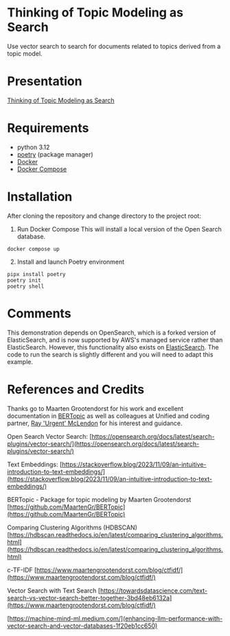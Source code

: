 # Thinking of Topic Modeling as Search
Use vector search to search for documents related to topics derived from a topic
model.

# Presentation
[Thinking of Topic Modeling as Search](https://docs.google.com/presentation/d/1UfaDLzG9WvTeP8I64za-ycwnst8bXMzx/edit?usp=sharing&ouid=105992325138979778362&rtpof=true&sd=true)


# Requirements
- python 3.12
- [poetry]() (package manager)
- [Docker]()
- [Docker Compose](https://docs.docker.com/compose/install/)

# Installation
After cloning the repository and change directory to the project root:

1. Run Docker Compose
This will install a local version of the Open Search database.
```
docker compose up
```
2. Install and launch Poetry environment
 ```
 pipx install poetry
 poetry init
 poetry shell
 ```

# Comments
This demonstration depends on OpenSearch, which is a forked version of
ElasticSearch, and is now supported by AWS's managed service rather than
ElasticSearch. However, this functionality also exists on
[ElasticSearch](https://www.elastic.co/guide/en/elasticsearch/reference/current/dense-vector.html).
The code to run the search is slightly different and you will need to adapt this example.

  # References and Credits
  Thanks go to Maarten Grootendorst for his work and excellent documentation in
  [BERTopic](https://github.com/MaartenGr/BERTopic) as well as colleagues at
  Unified and coding partner, [Ray 'Urgent'
  McLendon](https://www.linkedin.com/in/raymclendon/) for his interest and guidance.

  Open Search Vector Search:
  [https://opensearch.org/docs/latest/search-plugins/vector-search/](https://opensearch.org/docs/latest/search-plugins/vector-search/)

  Text Embeddings:
  [https://stackoverflow.blog/2023/11/09/an-intuitive-introduction-to-text-embeddings/](https://stackoverflow.blog/2023/11/09/an-intuitive-introduction-to-text-embeddings/)

  BERTopic - Package for topic modeling by Maarten Grootendorst
  [https://github.com/MaartenGr/BERTopic](https://github.com/MaartenGr/BERTopic)

  Comparing Clustering Algorithms (HDBSCAN)
  [https://hdbscan.readthedocs.io/en/latest/comparing_clustering_algorithms.html](https://hdbscan.readthedocs.io/en/latest/comparing_clustering_algorithms.html)

  c-TF-IDF
  [https://www.maartengrootendorst.com/blog/ctfidf/](https://www.maartengrootendorst.com/blog/ctfidf/)

  Vector Search with Text Search
 [https://towardsdatascience.com/text-search-vs-vector-search-better-together-3bd48eb6132a](https://www.maartengrootendorst.com/blog/ctfidf/)

  [https://machine-mind-ml.medium.com/](enhancing-llm-performance-with-vector-search-and-vector-databases-1f20eb1cc650)

